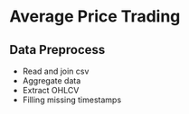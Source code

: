  # Average Price Trading
 
 ## Data Preprocess

* Read and join csv
* Aggregate data
* Extract OHLCV
* Filling missing timestamps

